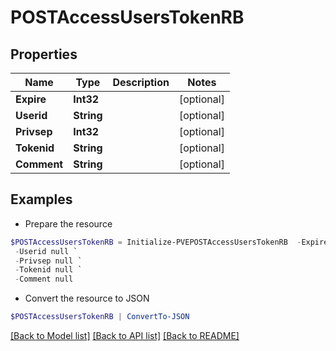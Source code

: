 # POSTAccessUsersTokenRB
## Properties

Name | Type | Description | Notes
------------ | ------------- | ------------- | -------------
**Expire** | **Int32** |  | [optional] 
**Userid** | **String** |  | [optional] 
**Privsep** | **Int32** |  | [optional] 
**Tokenid** | **String** |  | [optional] 
**Comment** | **String** |  | [optional] 

## Examples

- Prepare the resource
```powershell
$POSTAccessUsersTokenRB = Initialize-PVEPOSTAccessUsersTokenRB  -Expire null `
 -Userid null `
 -Privsep null `
 -Tokenid null `
 -Comment null
```

- Convert the resource to JSON
```powershell
$POSTAccessUsersTokenRB | ConvertTo-JSON
```

[[Back to Model list]](../README.md#documentation-for-models) [[Back to API list]](../README.md#documentation-for-api-endpoints) [[Back to README]](../README.md)

